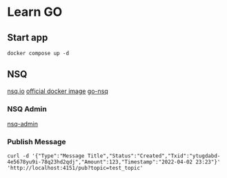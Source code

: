 # Learn GO

## Start app

```
docker compose up -d
```

## NSQ

[nsq.io](https://nsq.io/overview/design.html)
[official docker image](https://hub.docker.com/r/nsqio/nsq)
[go-nsq](https://github.com/nsqio/go-nsq)

### NSQ Admin

[nsq-admin](http://localhost:4171/)

### Publish Message

```
curl -d '{"Type":"Message Title","Status":"Created","Txid":"ytugdabd-4e5678yu9i-78q23hd2qdj","Amount":123,"Timestamp":"2022-04-02 23:23"}' 'http://localhost:4151/pub?topic=test_topic'
```
